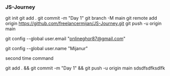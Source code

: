 ### JS-Journey
git init
git add .
git commit -m "Day 1"
git branch -M main
git remote add origin https://github.com/freelancermijan/JS-Journey.git
git push -u origin main


git config --global user.email "onlineghor87@gmail.com"

git config --global user.name "Mijanur"

second time command

git add . && git commit -m "Day 1" && git push -u origin main
sdsdfsdfksdlfk 